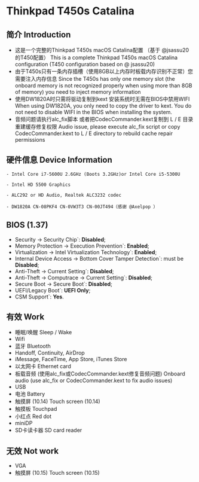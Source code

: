 # Thinkpad T450s Catalina
## 简介 Introduction
- 这是一个完整的Thinkpad T450s macOS Catalina配置 （基于 @jsassu20 的T450配置）
This is a complete Thinkpad T450s macOS Catalina configuration (T450 configuration based on @ jsassu20)
- 由于T450s只有一条内存插槽（使用8GB以上内存时板载内存识别不正常）您需要注入内存信息
Since the T450s has only one memory slot (the onboard memory is not recognized properly when using more than 8GB of memory) you need to inject memory information
- 使用DW1820A时只需将驱动复制到kext 安装系统时无需在BIOS中禁用WIFI
When using DW1820A, you only need to copy the driver to kext. You do not need to disable WIFI in the BIOS when installing the system.
- 音频问题请执行alc_fix脚本 或者把CodecCommander.kext复制到 L / E 目录重建缓存修复权限
Audio issue, please execute alc_fix script or copy CodecCommander.kext to L / E directory to rebuild cache repair permissions

## 硬件信息 Device Information

```  
- Intel Core i7-5600U 2.6GHz (Boots 3.2GHz)or Intel Core i5-5300U

- Intel HD 5500 Graphics 

- ALC292 or HD Audio, Realtek ALC3232 codec

- DW1820A CN-08PKF4 CN-0VW3T3 CN-00JT494（感谢 @Axelpop ）
```

## BIOS (1.37)
-  Security -> Security Chip`: **Disabled**;
-  Memory Protection -> Execution Prevention`: **Enabled**;
-  Virtualization -> Intel Virtualization Technology`: **Enabled**;
-  Internal Device Access -> Bottom Cover Tamper Detection`: must be **Disabled**;
-  Anti-Theft -> Current Setting`: **Disabled**;
-  Anti-Theft -> Computrace -> Current Setting`: **Disabled**;
-  Secure Boot -> Secure Boot`: **Disabled**;
-  UEFI/Legacy Boot`: **UEFI Only**;
-  CSM Support`: **Yes**.

## 有效 Work

- 睡眠/唤醒 Sleep / Wake
- Wifi
- 蓝牙 Bluetooth
- Handoff, Continuity, AirDrop 
- iMessage, FaceTime, App Store, iTunes Store
- 以太网卡 Ethernet card
- 板载音频 (使用alc_fix或CodecCommander.kext修复音频问题) Onboard audio (use alc_fix or CodecCommander.kext to fix audio issues)
- USB
- 电池 Battery
- 触摸屏 (10.14) Touch screen (10.14)
- 触摸板 Touchpad
- 小红点 Red dot
- miniDP
- SD卡读卡器 SD card reader

## 无效 Not work

- VGA
- 触摸屏 (10.15) Touch screen (10.15)
